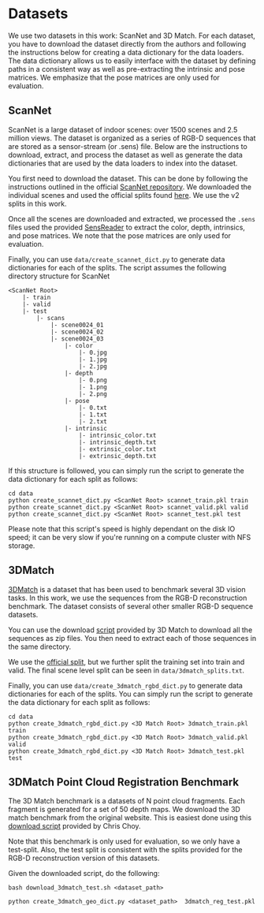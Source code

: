 # Datasets 

We use two datasets in this work: ScanNet and 3D Match. For each dataset, you have to download the
dataset directly from the authors and following the instructions below for creating a data
dictionary for the data loaders. The data dictionary allows us to easily interface with the dataset
by defining paths in a consistent way as well as pre-extracting the intrinsic and pose matrices. 
We emphasize that the pose matrices are only used for evaluation. 

## ScanNet

ScanNet is a large dataset of indoor scenes: over 1500 scenes and 2.5 million views. 
The dataset is organized as a series of RGB-D sequences that are stored as a sensor-stream (or
.sens) file. Below are the instructions to download, extract, and process the dataset as well as
generate the data dictionaries that are used by the data loaders to index into the dataset. 

You first need to download the dataset. This can be done by following the instructions outlined in
the official [ScanNet repository](https://github.com/ScanNet/ScanNet). 
We downloaded the individual scenes and used the official splits found
[here](https://github.com/ScanNet/ScanNet/tree/master/Tasks/Benchmark). 
We use the v2 splits in this work.  

Once all the scenes are downloaded and extracted, we processed the `.sens` files used the provided
[SensReader](https://github.com/ScanNet/ScanNet/tree/master/SensReader/python) to extract the color,
depth, intrinsics, and pose matrices. We note that the pose matrices are only used for evaluation. 

Finally, you can use `data/create_scannet_dict.py` to generate data dictionaries for each of the
splits. The script assumes the following directory structure for ScanNet

```
<ScanNet Root>
    |- train
    |- valid
    |- test
        |- scans
            |- scene0024_01 
            |- scene0024_02 
            |- scene0024_03 
                |- color 
                    |- 0.jpg
                    |- 1.jpg
                    |- 2.jpg
                |- depth 
                    |- 0.png
                    |- 1.png
                    |- 2.png
                |- pose
                    |- 0.txt
                    |- 1.txt
                    |- 2.txt
                |- intrinsic
                    |- intrinsic_color.txt
                    |- intrinsic_depth.txt
                    |- extrinsic_color.txt
                    |- extrinsic_depth.txt
```

If this structure is followed, you can simply run the script to generate the data dictionary 
for each split as follows:

```
cd data 
python create_scannet_dict.py <ScanNet Root> scannet_train.pkl train
python create_scannet_dict.py <ScanNet Root> scannet_valid.pkl valid
python create_scannet_dict.py <ScanNet Root> scannet_test.pkl test
```

Please note that this script's speed is highly dependant on the disk IO speed; 
it can be very slow if you're running on a compute cluster with NFS storage.

## 3DMatch

[3DMatch](https://3dmatch.cs.princeton.edu) is a dataset that has been used to benchmark several 3D
vision tasks. In this work, we use the sequences from the RGB-D reconstruction benchmark. The
dataset consists of several other smaller RGB-D sequence datasets. 

You can use the download
[script](http://vision.princeton.edu/projects/2016/3DMatch/downloads/rgbd-datasets/download.sh) 
provided by 3D Match to download all the sequences as zip files. You then need to extract each of
those sequences in the same directory. 

We use the [official
split](http://vision.princeton.edu/projects/2016/3DMatch/downloads/rgbd-datasets/split.txt), but we
further split the training set into train and valid. The final scene level split can be seen in 
`data/3dmatch_splits.txt`.  

Finally, you can use `data/create_3dmatch_rgbd_dict.py` to generate data dictionaries for each of the
splits. You can simply run the script to generate the data dictionary 
for each split as follows:
```
cd data 
python create_3dmatch_rgbd_dict.py <3D Match Root> 3dmatch_train.pkl train
python create_3dmatch_rgbd_dict.py <3D Match Root> 3dmatch_valid.pkl valid
python create_3dmatch_rgbd_dict.py <3D Match Root> 3dmatch_test.pkl test
```


## 3DMatch Point Cloud Registration Benchmark 

The 3D Match benchmark is a datasets of N point cloud fragments. Each fragment is generated for a
set of 50 depth maps. We download the 3D match benchmark from the original website. This is easiest
done using this [download
script](https://github.com/chrischoy/FCGF/blob/master/scripts/download_3dmatch_test.sh) provided by Chris Choy.

Note that this benchmark is only used for evaluation, so we only have a test-split. Also, the test
split is consistent with the splits provided for the RGB-D reconstruction version of this datasets.

Given the downloaded script, do the following:
```
bash download_3dmatch_test.sh <dataset_path>

python create_3dmatch_geo_dict.py <dataset_path>  3dmatch_reg_test.pkl
```

